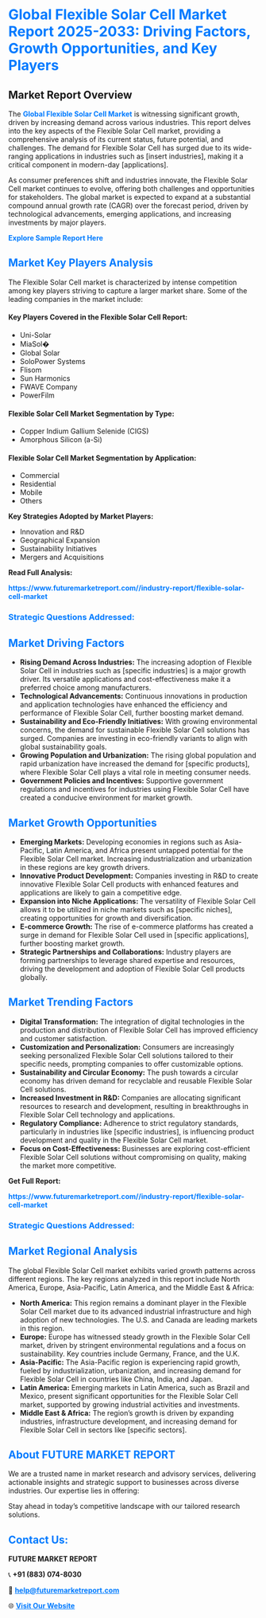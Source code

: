 <h1 style="color: #007BFF;">Global Flexible Solar Cell Market Report 2025-2033: Driving Factors, Growth Opportunities, and Key Players</h1>

<section id="overview">
<h2>Market Report Overview</h2>
<p>The <a href="https://www.futuremarketreport.com//industry-report/flexible-solar-cell-market" style="color: #007BFF; text-decoration: none;"><strong>Global Flexible Solar Cell Market</strong></a> is witnessing significant growth, driven by increasing demand across various industries. This report delves into the key aspects of the Flexible Solar Cell market, providing a comprehensive analysis of its current status, future potential, and challenges. The demand for Flexible Solar Cell has surged due to its wide-ranging applications in industries such as [insert industries], making it a critical component in modern-day [applications].</p>
<p>As consumer preferences shift and industries innovate, the Flexible Solar Cell market continues to evolve, offering both challenges and opportunities for stakeholders. The global market is expected to expand at a substantial compound annual growth rate (CAGR) over the forecast period, driven by technological advancements, emerging applications, and increasing investments by major players.</p>
</section>

<section id="overview">
<p><a href="https://www.futuremarketreport.com//request-sample/reportId=50446" style="color: #007BFF; text-decoration: none;"><strong>Explore Sample Report Here</strong></a></p>
</section>

<section id="key-players">
<h2 style="color: #007BFF;">Market Key Players Analysis</h2>
<p>The Flexible Solar Cell market is characterized by intense competition among key players striving to capture a larger market share. Some of the leading companies in the market include:</p>
<h4>Key Players Covered in the Flexible Solar Cell Report:</h4>
<ul><li>Uni-Solar</li><li>MiaSol�</li><li>Global Solar</li><li>SoloPower Systems</li><li>Flisom</li><li>Sun Harmonics</li><li>FWAVE Company</li><li>PowerFilm</li></ul>
<h4>Flexible Solar Cell Market Segmentation by Type:</h4>
<ul><li>Copper Indium Gallium Selenide (CIGS)</li><li>Amorphous Silicon (a-Si)</li></ul>

<h4>Flexible Solar Cell Market Segmentation by Application:</h4>
<ul><li>Commercial</li><li>Residential</li><li>Mobile</li><li>Others</li></ul>
<p><strong>Key Strategies Adopted by Market Players:</strong></p>
<ul>
<li>Innovation and R&D</li>
<li>Geographical Expansion</li>
<li>Sustainability Initiatives</li>
<li>Mergers and Acquisitions</li>
</ul>
</section>

<section>
<p><strong>Read Full Analysis: </strong></p><a href="https://www.futuremarketreport.com//industry-report/flexible-solar-cell-market" style="color: #007BFF; text-decoration: none;"><strong>https://www.futuremarketreport.com//industry-report/flexible-solar-cell-market</strong></a>
<h3 style="color: #007BFF;">Strategic Questions Addressed:</h3>
</section>

<section id="driving-factors">
<h2 style="color: #007BFF;">Market Driving Factors</h2>
<ul>
<li><strong>Rising Demand Across Industries:</strong> The increasing adoption of Flexible Solar Cell in industries such as [specific industries] is a major growth driver. Its versatile applications and cost-effectiveness make it a preferred choice among manufacturers.</li>
<li><strong>Technological Advancements:</strong> Continuous innovations in production and application technologies have enhanced the efficiency and performance of Flexible Solar Cell, further boosting market demand.</li>
<li><strong>Sustainability and Eco-Friendly Initiatives:</strong> With growing environmental concerns, the demand for sustainable Flexible Solar Cell solutions has surged. Companies are investing in eco-friendly variants to align with global sustainability goals.</li>
<li><strong>Growing Population and Urbanization:</strong> The rising global population and rapid urbanization have increased the demand for [specific products], where Flexible Solar Cell plays a vital role in meeting consumer needs.</li>
<li><strong>Government Policies and Incentives:</strong> Supportive government regulations and incentives for industries using Flexible Solar Cell have created a conducive environment for market growth.</li>
</ul>
</section>

<section id="growth-opportunities">
<h2 style="color: #007BFF;">Market Growth Opportunities</h2>
<ul>
<li><strong>Emerging Markets:</strong> Developing economies in regions such as Asia-Pacific, Latin America, and Africa present untapped potential for the Flexible Solar Cell market. Increasing industrialization and urbanization in these regions are key growth drivers.</li>
<li><strong>Innovative Product Development:</strong> Companies investing in R&D to create innovative Flexible Solar Cell products with enhanced features and applications are likely to gain a competitive edge.</li>
<li><strong>Expansion into Niche Applications:</strong> The versatility of Flexible Solar Cell allows it to be utilized in niche markets such as [specific niches], creating opportunities for growth and diversification.</li>
<li><strong>E-commerce Growth:</strong> The rise of e-commerce platforms has created a surge in demand for Flexible Solar Cell used in [specific applications], further boosting market growth.</li>
<li><strong>Strategic Partnerships and Collaborations:</strong> Industry players are forming partnerships to leverage shared expertise and resources, driving the development and adoption of Flexible Solar Cell products globally.</li>
</ul>
</section>

<section id="trending-factors">
<h2 style="color: #007BFF;">Market Trending Factors</h2>
<ul>
<li><strong>Digital Transformation:</strong> The integration of digital technologies in the production and distribution of Flexible Solar Cell has improved efficiency and customer satisfaction.</li>
<li><strong>Customization and Personalization:</strong> Consumers are increasingly seeking personalized Flexible Solar Cell solutions tailored to their specific needs, prompting companies to offer customizable options.</li>
<li><strong>Sustainability and Circular Economy:</strong> The push towards a circular economy has driven demand for recyclable and reusable Flexible Solar Cell solutions.</li>
<li><strong>Increased Investment in R&D:</strong> Companies are allocating significant resources to research and development, resulting in breakthroughs in Flexible Solar Cell technology and applications.</li>
<li><strong>Regulatory Compliance:</strong> Adherence to strict regulatory standards, particularly in industries like [specific industries], is influencing product development and quality in the Flexible Solar Cell market.</li>
<li><strong>Focus on Cost-Effectiveness:</strong> Businesses are exploring cost-efficient Flexible Solar Cell solutions without compromising on quality, making the market more competitive.</li>
</ul>
</section>

<section>
<p><strong>Get Full Report: </strong></p><a href="https://www.futuremarketreport.com//industry-report/flexible-solar-cell-market" style="color: #007BFF; text-decoration: none;"><strong>https://www.futuremarketreport.com//industry-report/flexible-solar-cell-market</strong></a>
<h3 style="color: #007BFF;">Strategic Questions Addressed:</h3>
</section>


<section id="regional-analysis">
<h2 style="color: #007BFF;">Market Regional Analysis</h2>
<p>The global Flexible Solar Cell market exhibits varied growth patterns across different regions. The key regions analyzed in this report include North America, Europe, Asia-Pacific, Latin America, and the Middle East & Africa:</p>
<ul>
<li><strong>North America:</strong> This region remains a dominant player in the Flexible Solar Cell market due to its advanced industrial infrastructure and high adoption of new technologies. The U.S. and Canada are leading markets in this region.</li>
<li><strong>Europe:</strong> Europe has witnessed steady growth in the Flexible Solar Cell market, driven by stringent environmental regulations and a focus on sustainability. Key countries include Germany, France, and the U.K.</li>
<li><strong>Asia-Pacific:</strong> The Asia-Pacific region is experiencing rapid growth, fueled by industrialization, urbanization, and increasing demand for Flexible Solar Cell in countries like China, India, and Japan.</li>
<li><strong>Latin America:</strong> Emerging markets in Latin America, such as Brazil and Mexico, present significant opportunities for the Flexible Solar Cell market, supported by growing industrial activities and investments.</li>
<li><strong>Middle East & Africa:</strong> The region’s growth is driven by expanding industries, infrastructure development, and increasing demand for Flexible Solar Cell in sectors like [specific sectors].</li>
</ul>
</section>

<footer>
<h2 style="color: #007BFF;">About FUTURE MARKET REPORT</h2>
<p>We are a trusted name in market research and advisory services, delivering actionable insights and strategic support to businesses across diverse industries. Our expertise lies in offering:</p>

<p>Stay ahead in today’s competitive landscape with our tailored research solutions.</p>

<h2 style="color: #007BFF;">Contact Us:</h2>
<p><strong>FUTURE MARKET REPORT</strong></p>
<p>📞 <strong>+91 (883) 074-8030</strong></p>
<p>📧 <strong><a href="mailto:help@futuremarketreport.com" style="color: #007BFF;">help@futuremarketreport.com</a></strong></p>
<p>🌐 <strong><a href="https://www.futuremarketreport.com/" style="color: #007BFF;">Visit Our Website</a></strong></p>
</footer>